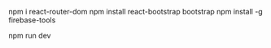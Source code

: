 npm i react-router-dom
npm install react-bootstrap bootstrap
npm install -g firebase-tools

npm run dev
